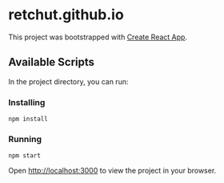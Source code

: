 # retchut.github.io

This project was bootstrapped with [Create React App](https://github.com/facebook/create-react-app).

## Available Scripts

In the project directory, you can run:

### Installing

`npm install`

### Running

`npm start`

Open [http://localhost:3000](http://localhost:3000) to view the project in your browser.
